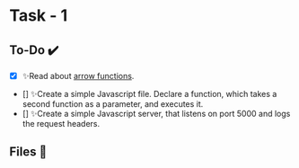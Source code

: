 # Task - 1

## To-Do ✔️
- [x] ✨Read about [arrow functions](https://developer.mozilla.org/en-US/docs/Web/JavaScript/Reference/Functions/Arrow_functions).
- [] ✨Create a simple Javascript file. Declare a function, which takes a second function as a parameter, and executes it.
- [] ✨Create a simple Javascript server, that listens on port 5000 and logs the request headers.

## Files 📂